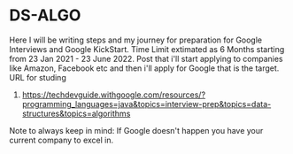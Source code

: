 # DS-ALGO
Here I will be writing steps and my journey for preparation for Google Interviews and Google KickStart. Time Limit extimated as 6 Months starting from 23 Jan 2021 - 23 June 2022. Post that i'll start applying to companies like Amazon, Facebook etc and then i'll apply for Google that is the target.
URL for studing 
1) https://techdevguide.withgoogle.com/resources/?programming_languages=java&topics=interview-prep&topics=data-structures&topics=algorithms





Note to always keep in mind:
If Google doesn't happen you have your current company to excel in.
